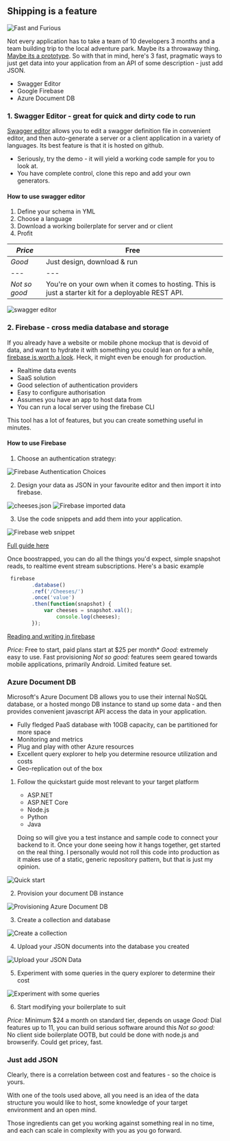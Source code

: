 
## Shipping is a feature

![Fast and Furious](/assets/nissan-sx.jpg)

Not every application has to take a team of 10 developers 3 months and a team building trip to the local adventure park. Maybe its a throwaway thing. [Maybe its a prototype](/_posts/2009-10-01-throw-away-your-code.html). So with that in mind, here's 3 fast, pragmatic ways to just get data into your application from an API of some description - just add JSON.

- Swagger Editor
- Google Firebase
- Azure Document DB

### 1. Swagger Editor - great for quick and dirty code to run

[Swagger editor](http://swagger.io/swagger-editor/) allows you to edit a swagger definition file in convenient editor, and then auto-generate a server or a client application in a variety of languages. Its best feature is that it is hosted on github. 

- Seriously, try the demo - it will yield a working code sample for you to look at.
- You have complete control, clone this repo and add your own generators.

#### How to use swagger editor

1. Define your schema in YML 
2. Choose a language 
3. Download a working boilerplate for server and or client
4. Profit

|*Price*|Free|
|---|---|
|*Good*|Just design, download & run|
|---|---|
|*Not so good*|You're on your own when it comes to hosting. This is just a starter kit for a deployable REST API.|

![swagger editor](/assets/swagger-editor.png)

### 2. Firebase - cross media database and storage

If you already have a website or mobile phone mockup that is devoid of data, and want to hydrate it with something you could lean on for a while, [firebase is worth a look](https://firebase.google.com). Heck, it might even be enough for production.

- Realtime data events
- SaaS solution
- Good selection of authentication providers
- Easy to configure authorisation
- Assumes you have an app to host data from
- You can run a local server using the firebase CLI

This tool has a lot of features, but you can create something useful in minutes.

#### How to use Firebase

1. Choose an authentication strategy:

![Firebase Authentication Choices](/assets/fb-auth-choices.png)

2. Design your data as JSON in your favourite editor and then import it into firebase.

![cheeses.json](/assets/cheeses-json.png)
![Firebase imported data](/assets/fb-data.png)

3. Use the code snippets and add them into your application.

![Firebase web snippet](/assets/fb-add-web.png)

[Full guide here](https://firebase.google.com/docs/web/setup)

Once boostrapped, you can do all the things you'd expect, simple snapshot reads, to realtime event stream subscriptions. Here's a basic example

```javascript
 firebase
  		.database()
  		.ref('/Cheeses/')
  		.once('value')
  		.then(function(snapshot) {
 			var cheeses = snapshot.val();
				console.log(cheeses);
		});
```
[Reading and writing in firebase](https://firebase.google.com/docs/database/web/read-and-write)

*Price:* Free to start, paid plans start at $25 per month*
*Good:* extremely easy to use. Fast provisioning
*Not so good:* features seem geared towards mobile applications, primarily Android. Limited feature set.

### Azure Document DB

Microsoft's Azure Document DB allows you to use their internal NoSQL database, or a hosted mongo DB instance to stand up some data - and then provides convenient javascript API access the data in your application.

- Fully fledged PaaS database with 10GB capacity, can be partitioned for more space
- Monitoring and metrics
- Plug and play with other Azure resources
- Excellent query explorer to help you determine resource utilization and costs
- Geo-replication out of the box

1. Follow the quickstart guide most relevant to your target platform
    - ASP.NET
    - ASP.NET Core
    - Node.js
    - Python
    - Java

    Doing so will give you a test instance and sample code to connect your backend to it.
    Once your done seeing how it hangs together, get started on the real thing. I personally would not roll this code into production as it makes use of a static, generic repository pattern, but that is just my opinion. 

![Quick start](/assets/adb-quick-start.png)

2. Provision your document DB instance

![Provisioning Azure Document DB](/assets/adb-create.png)

3. Create a collection and database

![Create a collection](/assets/adb-add-collection.png)

4. Upload your JSON documents into the database you created

![Upload your JSON Data](/assets/adb-cheese-doc-upload.png)

5. Experiment with some queries in the query explorer to determine their cost

![Experiment with some queries](/assets/adb-query-explorer.png)

6. Start modifying your boilerplate to suit 

*Price:* Minimum $24 a month on standard tier, depends on usage
*Good:* Dial features up to 11, you can build serious software around this
*Not so good:* No client side boilerplate OOTB, but could be done with node.js and browserify. Could get pricey, fast.

### Just add JSON

Clearly, there is a correlation between cost and features - so the choice is yours.

With one of the tools used above, all you need is an idea of the data structure you would like to host, some knowledge of your target environment and an open mind.

Those ingredients can get you working against something real in no time, and each can scale in complexity with you as you go forward.










